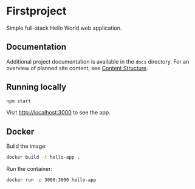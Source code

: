 # Firstproject

Simple full-stack Hello World web application.

## Documentation

Additional project documentation is available in the `docs` directory.
For an overview of planned site content, see [Content Structure](docs/content-structure.md).

## Running locally

```bash
npm start
```

Visit <http://localhost:3000> to see the app.

## Docker

Build the image:

```bash
docker build -t hello-app .
```

Run the container:

```bash
docker run -p 3000:3000 hello-app
```
